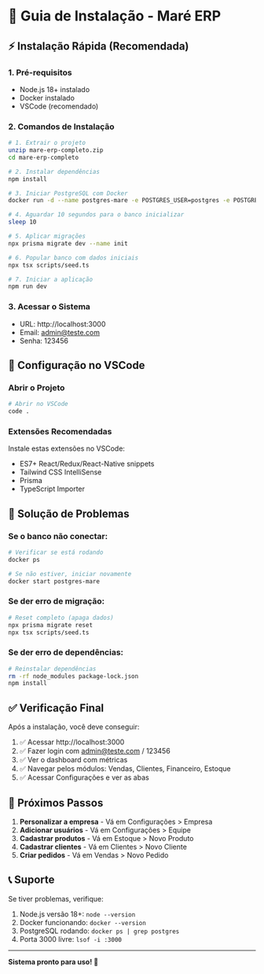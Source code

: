 # 🚀 Guia de Instalação - Maré ERP

## ⚡ Instalação Rápida (Recomendada)

### 1. Pré-requisitos
- Node.js 18+ instalado
- Docker instalado
- VSCode (recomendado)

### 2. Comandos de Instalação

```bash
# 1. Extrair o projeto
unzip mare-erp-completo.zip
cd mare-erp-completo

# 2. Instalar dependências
npm install

# 3. Iniciar PostgreSQL com Docker
docker run -d --name postgres-mare -e POSTGRES_USER=postgres -e POSTGRES_PASSWORD=postgres123 -e POSTGRES_DB=mareerp_dev -p 5432:5432 postgres:15

# 4. Aguardar 10 segundos para o banco inicializar
sleep 10

# 5. Aplicar migrações
npx prisma migrate dev --name init

# 6. Popular banco com dados iniciais
npx tsx scripts/seed.ts

# 7. Iniciar a aplicação
npm run dev
```

### 3. Acessar o Sistema
- URL: http://localhost:3000
- Email: admin@teste.com
- Senha: 123456

## 🔧 Configuração no VSCode

### Abrir o Projeto
```bash
# Abrir no VSCode
code .
```

### Extensões Recomendadas
Instale estas extensões no VSCode:
- ES7+ React/Redux/React-Native snippets
- Tailwind CSS IntelliSense
- Prisma
- TypeScript Importer

## 🐛 Solução de Problemas

### Se o banco não conectar:
```bash
# Verificar se está rodando
docker ps

# Se não estiver, iniciar novamente
docker start postgres-mare
```

### Se der erro de migração:
```bash
# Reset completo (apaga dados)
npx prisma migrate reset
npx tsx scripts/seed.ts
```

### Se der erro de dependências:
```bash
# Reinstalar dependências
rm -rf node_modules package-lock.json
npm install
```

## ✅ Verificação Final

Após a instalação, você deve conseguir:
1. ✅ Acessar http://localhost:3000
2. ✅ Fazer login com admin@teste.com / 123456
3. ✅ Ver o dashboard com métricas
4. ✅ Navegar pelos módulos: Vendas, Clientes, Financeiro, Estoque
5. ✅ Acessar Configurações e ver as abas

## 🎯 Próximos Passos

1. **Personalizar a empresa** - Vá em Configurações > Empresa
2. **Adicionar usuários** - Vá em Configurações > Equipe
3. **Cadastrar produtos** - Vá em Estoque > Novo Produto
4. **Cadastrar clientes** - Vá em Clientes > Novo Cliente
5. **Criar pedidos** - Vá em Vendas > Novo Pedido

## 📞 Suporte

Se tiver problemas, verifique:
1. Node.js versão 18+: `node --version`
2. Docker funcionando: `docker --version`
3. PostgreSQL rodando: `docker ps | grep postgres`
4. Porta 3000 livre: `lsof -i :3000`

---

**Sistema pronto para uso! 🎉**
